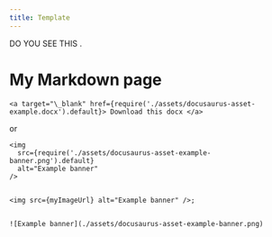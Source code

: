 ```yaml
---
title: Template
---
```


DO YOU SEE THIS
.


# My Markdown page
```
<a target="\_blank" href={require('./assets/docusaurus-asset-example.docx').default}> Download this docx </a>
```
or


```
<img
  src={require('./assets/docusaurus-asset-example-banner.png').default}
  alt="Example banner"
/>


<img src={myImageUrl} alt="Example banner" />;


![Example banner](./assets/docusaurus-asset-example-banner.png)

```
